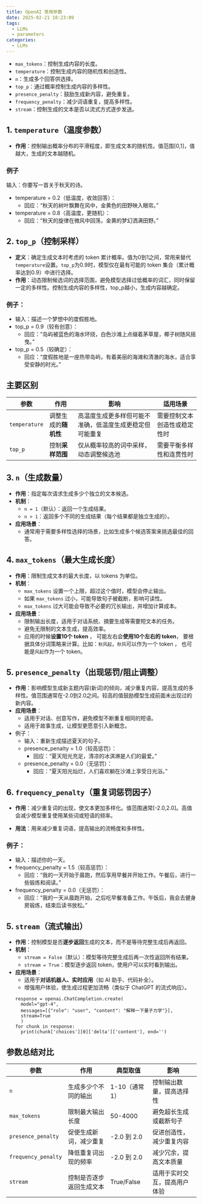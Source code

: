 ```yaml
---
title: OpenAI 常用参数
date: 2025-02-21 18:23:09
tags:
  - LLMs
  - parameters
categories:
  - LLMs
---
```


- `max_tokens`：控制生成内容的长度。
- `temperature`：控制生成内容的随机性和创造性。
- `n`：生成多个回答供选择。
- `top_p`：通过概率控制生成内容的多样性。
- `presence_penalty`：鼓励生成新内容，避免重复。
- `frequency_penalty`：减少词语重复，提高多样性。
- `stream`：控制生成的文本是否以流式方式逐步发送。

## 1. **`temperature`（温度参数）**
- **作用**：控制输出概率分布的平滑程度，即生成文本的随机性。值范围[0,1]，值越大，生成的文本越随机。
### 例子
输入：你要写一首关于秋天的诗。
- temperature = 0.2（低温度，收敛回答）：
	- 回应：“秋天的树叶飘舞在风中，金黄色的田野映入眼帘。”
- temperature = 0.8（高温度，更随机）：
	- 回应：“秋天的旋律在微风中回荡，金黄的梦幻洒满田野。”
	

## 2. **`top_p`（控制采样）**
- **定义**：确定生成文本时考虑的 token 累计概率。值为0到1之间，常用来替代`temperature`设置。`top_p`为0.9时，模型仅在最有可能的 token 集合（累计概率达到0.9）中进行选择。
- **作用**：动态限制候选词的选择范围，避免模型选择过低概率的词汇，同时保留一定的多样性。控制生成内容的多样性，top_p越小，生成内容越确定。


### 例子：
- 输入：描述一个梦想中的度假胜地。
- top_p = 0.9（较有创意）：
	- 回应：“岛屿被蓝色的海水环绕，白色沙滩上点缀着茅草屋，椰子树随风摇曳。”
- top_p = 0.5（较确定）：
	- 回应：“度假胜地是一座热带岛屿，有着美丽的海滩和清澈的海水，适合享受安静的时光。”

## **主要区别**
| 参数       | 作用 | 影响 | 适用场景 |
|-----------|----------|----------------------|---------------------------------|
| `temperature` | 调整生成的**随机性** | 高温度生成更多样但可能不准确，低温度生成更稳定但可能重复 | 需要控制文本创造性或稳定性时 |
| `top_p` | 控制**采样范围** | 仅从概率较高的词中采样，动态调整候选池 | 需要平衡多样性和连贯性时 |


## 3. **`n`（生成数量）**
- **作用**：指定每次请求生成多少个独立的文本候选。
- **机制**：
  - `n = 1`（默认）：返回一个生成结果。
  - `n > 1`：返回多个不同的生成结果（每个结果都是独立生成的）。
- **应用场景**：
  - 通常用于需要多样性选择的场景，比如生成多个候选答案来挑选最佳的回答。


## 4. **`max_tokens`（最大生成长度）**
- **作用**：限制生成文本的最大长度，以 tokens 为单位。
- **机制**：
  - `max_tokens` 设置一个上限，超过这个值时，模型会停止输出。
  - 如果 `max_tokens` 过小，可能导致句子被截断，影响可读性。
  - `max_tokens` 过大可能会导致不必要的冗长输出，并增加计算成本。
- **应用场景**：
  - 限制输出长度，适用于对话系统、摘要生成等需要短文本的任务。
  - 避免无限制的文本生成，提高效率。
  - 应用的时候**设置10个 token** ， 可能左右会**使用10个左右的 token**， 要根据具体分词策略来计算。比如：`秋风起`，`秋风`可以作为一个 token ， 也可能是`风起`作为一个 token。


## 5. **`presence_penalty`（出现惩罚/阻止调整）**
- **作用**：影响模型生成新主题内容(新词)的倾向，减少重复内容，提高生成的多样性。值范围通常在-2.0到2.0之间。较高的值鼓励模型生成前面未出现过的新内容。
- **应用场景**：
  - 适用于对话、创意写作，避免模型不断重复相同的短语。
  - 适用于故事生成，让模型更愿意引入新概念。
- 例子：
	- 输入：重新生成描述夏天的句子。
	- presence_penalty = 1.0（较高惩罚）：
		- 回应：“夏天阳光充足，清凉的冰淇淋是人们的最爱。”
	- presence_penalty = 0.0（无惩罚）：
		- 回应：“夏天阳光灿烂，人们喜欢躺在沙滩上享受日光浴。”


## 6. **`frequency_penalty`（重复词惩罚因子）**
- **作用**：减少重复词的出现，使文本更加多样化。值范围通常[-2.0,2.0]。高值会减少模型重复使用某些词或短语的频率。

- **用法**：用来减少重复词语，提高输出的流畅度和多样性。

### 例子：
- 输入：描述你的一天。
- frequency_penalty = 1.5（较高惩罚）：
	- 回应：“我的一天开始于晨跑，然后享用早餐并开始工作。午餐后，进行一些锻炼和阅读。”
- frequency_penalty = 0.0（无惩罚）：
	- 回应：“我的一天从晨跑开始，之后吃早餐准备工作。午饭后，我会去健身房锻炼，结束后读书放松。”


## 5. **`stream`（流式输出）**
- **作用**：控制模型是否**逐步返回**生成的文本，而不是等待完整生成后再返回。
- **机制**：
  - `stream = False`（默认）：模型等待完整生成后再一次性返回所有结果。
  - `stream = True`：模型逐步返回 token，使用户可以实时看到输出。
- **应用场景**：
  - 适用于**对话机器人、实时应用**（如 AI 助手、代码补全）。
  - 增强用户体验，使生成过程更加流畅（类似于 ChatGPT 的流式响应）。
  ```
  response = openai.ChatCompletion.create(
    model="gpt-4",
    messages=[{"role": "user", "content": "解释一下量子力学"}],
    stream=True
	)
  for chunk in response:
    print(chunk['choices'][0]['delta']['content'], end='')
  ```
  

## 参数总结对比
| 参数 | 作用 | 典型取值 | 影响 |
|------|------|---------|------|
| `n` | 生成多少个不同的输出 | 1-10（通常 1） | 控制输出数量，提高选择性 |
| `max_tokens` | 限制最大输出长度 | 50-4000 | 避免超长生成或截断句子 |
| `presence_penalty` | 促使生成新词，减少重复 | -2.0 到 2.0 | 促进创造性，减少重复内容 |
| `frequency_penalty` | 降低重复词出现的频率 | -2.0 到 2.0 | 减少冗余，提高文本质量 |
| `stream` | 控制是否逐步返回生成文本 | True/False | 适用于实时交互，提高用户体验 |

